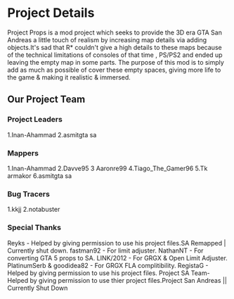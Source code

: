 
# Project Details
Project Props is a mod project which seeks to provide the 3D era GTA San Andreas a little touch of realism by increasing map details via adding objects.It's sad that R* couldn't give a high details to these maps because of the technical limitations of consoles of that time , PS/PS2 and ended up  leaving the empty map in some parts. The purpose of this mod is to simply add as much as possible of cover these empty spaces, giving more life to the game & making it realistic & immersed.

## Our Project Team

### Project Leaders

1.Inan-Ahammad
2.asmitgta sa

### Mappers

1.Inan-Ahammad
2.Davve95
3 Aaronre99
4.Tiago_The_Gamer96
5.Tk armakor
6.asmitgta sa

### Bug Tracers

1.kkjj
2.notabuster

### Special Thanks

Reyks - Helped by giving permission to use his project files.SA Remapped | Currently shut down.
fastman92 - For limit adjuster.
NathanNT - For converting GTA 5 props to SA.
LINK/2012 - For GRGX & Open Limit Adjuster.
PlatinumSerb & goodidea82 - For GRGX FLA complitibility.
RegistaG - Helped by giving permission to use his project files.
Project SA Team- Helped by giving permission to use thier project files.Project San Andreas || Currently Shut Down
